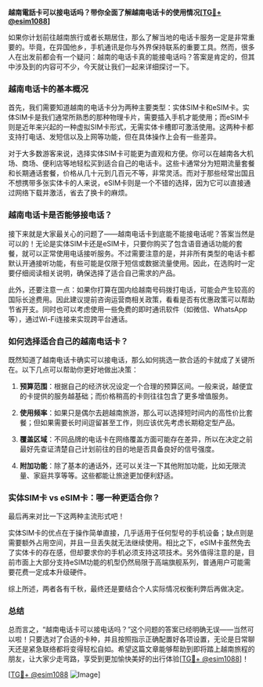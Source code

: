 **越南電話卡可以接电话吗？带你全面了解越南电话卡的使用情况[[TG💪+ @esim1088](https://t.me/s/esim1088)]**

如果你计划前往越南旅行或者长期居住，那么了解当地的电话卡服务一定是非常重要的。毕竟，在异国他乡，手机通讯是你与外界保持联系的重要工具。然而，很多人在出发前都会有一个疑问：越南的电话卡真的能接电话吗？答案是肯定的，但其中涉及到的内容可不少，今天就让我们一起来详细探讨一下。

### 越南电话卡的基本概况

首先，我们需要知道越南的电话卡分为两种主要类型：实体SIM卡和eSIM卡。实体SIM卡是我们通常所熟悉的那种物理卡片，需要插入手机才能使用；而eSIM卡则是近年来兴起的一种虚拟SIM卡形式，无需实体卡槽即可激活使用。这两种卡都支持打电话、发短信以及上网等功能，但在具体操作上会有一些差异。

对于大多数游客来说，选择实体SIM卡可能更为直观和方便。你可以在越南各大机场、商场、便利店等地轻松买到适合自己的电话卡。这些卡通常分为短期流量套餐和长期通话套餐，价格从几十元到几百元不等，非常灵活。而对于那些经常出国且不想携带多张实体卡的人来说，eSIM卡则是一个不错的选择，因为它可以直接通过网络下载并激活，省去了换卡的麻烦。

### 越南电话卡是否能够接电话？

接下来就是大家最关心的问题了——越南电话卡到底能不能接电话呢？答案当然是可以的！无论是实体SIM卡还是eSIM卡，只要你购买了包含语音通话功能的套餐，就可以正常使用电话接听服务。不过需要注意的是，并非所有类型的电话卡都默认开通接听功能，有些可能是仅限于短信或数据流量使用。因此，在选购时一定要仔细阅读相关说明，确保选择了适合自己需求的产品。

此外，还要注意一点：如果你打算在国内给越南号码拨打电话，可能会产生较高的国际长途费用。因此建议提前咨询运营商相关政策，看看是否有优惠政策可以帮助节省开支。同时也可以考虑使用一些免费的即时通讯软件（如微信、WhatsApp等），通过Wi-Fi连接来实现跨平台通话。

### 如何选择适合自己的越南电话卡？

既然知道了越南电话卡确实可以接电话，那么如何挑选一款合适的卡就成了关键所在。以下几点可以帮助你更好地做出决策：

1. **预算范围**：根据自己的经济状况设定一个合理的预算区间。一般来说，越便宜的卡提供的服务越基础；而价格稍高的卡则往往包含了更多增值服务。
   
2. **使用频率**：如果只是偶尔去趟越南旅游，那么可以选择短时间内的高性价比套餐；但如果需要长时间逗留甚至工作，则应该优先考虑长期稳定型产品。

3. **覆盖区域**：不同品牌的电话卡在网络覆盖方面可能存在差异，所以在决定之前最好先查证清楚自己计划前往的目的地是否具备良好的信号强度。

4. **附加功能**：除了基本的通话外，还可以关注一下其他附加功能，比如无限流量、家庭共享等等。这些都能让旅途更加便利舒适。

### 实体SIM卡 vs eSIM卡：哪一种更适合你？

最后再来对比一下这两种主流形式吧！

实体SIM卡的优点在于操作简单直接，几乎适用于任何型号的手机设备；缺点则是需要额外占用空间，并且一旦丢失就无法继续使用。相比之下，eSIM卡虽然免去了实体卡的存在感，但却要求你的手机必须支持这项技术。另外值得注意的是，目前市面上大部分支持eSIM功能的机型仍然局限于高端旗舰系列，普通用户可能需要花费一定成本升级硬件。

综上所述，两者各有千秋，最终还是要结合个人实际情况权衡利弊后再做决定。

### 总结

总而言之，“越南电话卡可以接电话吗？”这个问题的答案已经明确无误——当然可以啦！只要选对了合适的卡种，并且按照指示正确配置好各项设置，无论是日常聊天还是紧急联络都将变得轻松自如。希望这篇文章能够帮助到即将踏上越南旅程的朋友，让大家少走弯路，享受到更加愉快美好的出行体验[[TG💪+ @esim1088](https://t.me/s/esim1088)]！

[[TG💪+ @esim1088](https://t.me/s/esim1088) ![Image](https://i.postimg.cc/4NQfJmqS/Snipaste-2025-05-13-00-14-12.png)]